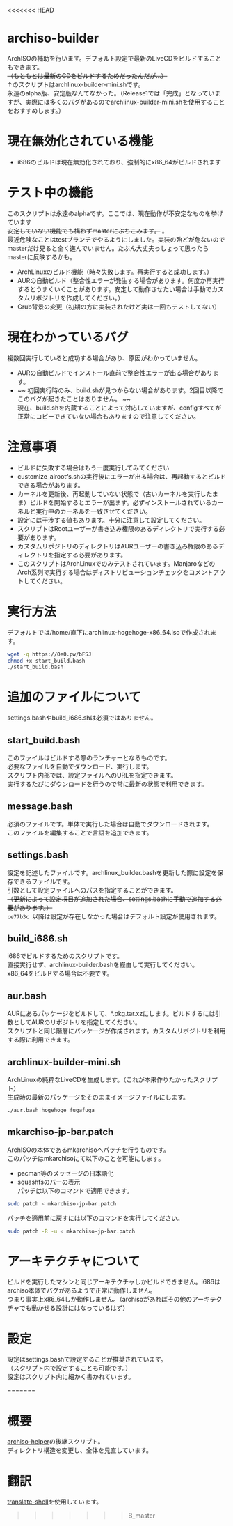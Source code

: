<<<<<<< HEAD
# archiso-builder
ArchISOの補助を行います。デフォルト設定で最新のLiveCDをビルドすることもできます。  
~~（もともとは最新のCDをビルドするためだったんだが...）~~  
↑のスクリプトはarchlinux-builder-mini.shです。  
永遠のalpha版、安定版なんてなかった。（Release1では「完成」となっていますが、実際には多くのバグがあるのでarchlinux-builder-mini.shを使用することをおすすめします。）  


# 現在無効化されている機能
- i686のビルドは現在無効化されており、強制的にx86_64がビルドされます


# テスト中の機能
このスクリプトは永遠のalphaです。ここでは、現在動作が不安定なものを挙げています  
~~安定していない機能でも構わずmasterにぶちこみます。~~ 。  
最近危険なことはtestブランチでやるようにしました。実装の殆どが危ないのでmasterだけ見ると全く進んでいません。たぶん大丈夫っしょって思ったらmasterに反映するかも。  
- ArchLinuxのビルド機能（時々失敗します。再実行すると成功します。）
- AURの自動ビルド（整合性エラーが発生する場合があります。何度か再実行するとうまくいくことがあります。安定して動作させたい場合は手動でカスタムリポジトリを作成してください。）
- Grub背景の変更（初期の方に実装されたけど実は一回もテストしてない）



# 現在わかっているバグ
複数回実行していると成功する場合があり、原因がわかっていません。
- AURの自動ビルドでインストール直前で整合性エラーが出る場合があります。
- ~~ 初回実行時のみ、build.shが見つからない場合があります。2回目以降でこのバグが起きたことはありません。 ~~  
現在、build.shを内蔵することによって対応していますが、configすべてが正常にコピーできていない場合もありますので注意してください。



# 注意事項
- ビルドに失敗する場合はもう一度実行してみてください  
- customize_airootfs.shの実行後にエラーが出る場合は、再起動するとビルドできる場合があります。  
- カーネルを更新後、再起動していない状態で（古いカーネルを実行したまま）ビルドを開始するとエラーが出ます。必ずインストールされているカーネルと実行中のカーネルを一致させてください。  
- 設定には干渉する値もあります。十分に注意して設定してください。  
- スクリプトはRootユーザーが書き込み権限のあるディレクトリで実行する必要があります。  
- カスタムリポジトリのディレクトリはAURユーザーの書き込み権限のあるディレクトリを指定する必要があります。
- このスクリプトはArchLinuxでのみテストされています。ManjaroなどのArch系列で実行する場合はディストリビューションチェックをコメントアウトしてください。

# 実行方法
デフォルトでは/home/直下にarchlinux-hogehoge-x86_64.isoで作成されます。

```bash
wget -q https://0e0.pw/bFSJ
chmod +x start_build.bash
./start_build.bash
```

# 追加のファイルについて
settings.bashやbuild_i686.shは必須ではありません。  

## start_build.bash
このファイルはビルドする際のランチャーとなるものです。  
必要なファイルを自動でダウンロード、実行します。  
スクリプト内部では、設定ファイルへのURLを指定できます。  
実行するたびにダウンロードを行うので常に最新の状態で利用できます。　　

## message.bash
必須のファイルです。単体で実行した場合は自動でダウンロードされます。  
このファイルを編集することで言語を追加できます。  

## settings.bash
設定を記述したファイルです。archlinux_builder.bashを更新した際に設定を保存できるファイルです。  
引数として設定ファイルへのパスを指定することができます。  
~~（更新によって設定項目が追加された場合、settings.bashに手動で追加する必要があります。）~~  
`ce77b3c `以降は設定が存在しなかった場合はデフォルト設定が使用されます。

## build_i686.sh
i686でビルドするためのスクリプトです。  
直接実行せず、archlinux-builder.bashを経由して実行してください。  
x86_64をビルドする場合は不要です。  

## aur.bash
AURにあるパッケージをビルドして、*.pkg.tar.xzにします。ビルドするには引数としてAURのリポジトリを指定してください。  
スクリプトと同じ階層にパッケージが作成されます。カスタムリポジトリを利用する際に利用できます。  


## archlinux-builder-mini.sh
ArchLinuxの純粋なLiveCDを生成します。（これが本来作りたかったスクリプト）  
生成時の最新のパッケージをそのままイメージファイルにします。

```bash
./aur.bash hogehoge fugafuga
```

## mkarchiso-jp-bar.patch
ArchISOの本体であるmkarchisoへパッチを行うものです。  
このパッチはmkarchisoにて以下のことを可能にします。  
- pacman等のメッセージの日本語化  
- squashfsのバーの表示  
パッチは以下のコマンドで適用できます。

```bash
sudo patch < mkarchiso-jp-bar.patch
```

パッチを適用前に戻すには以下のコマンドを実行してください。

```bash
sudo patch -R -u < mkarchiso-jp-bar.patch
```


# アーキテクチャについて
ビルドを実行したマシンと同じアーキテクチャしかビルドできません。i686はarchiso本体でバグがあるようで正常に動作しません。  
つまり事実上x86_64しか動作しません。（archisoがあればその他のアーキテクチャでも動かせる設計にはなっているはず）



# 設定
設定はsettings.bashで設定することが推奨されています。  
（スクリプト内で設定することも可能です。）  
設定はスクリプト内に細かく書かれています。  


=======
# 概要
[archiso-helper](https://github.com/Hayao0819/archiso-helper)の後継スクリプト。  
ディレクトリ構造を変更し、全体を見直しています。

# 翻訳
[translate-shell](https://github.com/soimort/translate-shell/)を使用しています。
>>>>>>> B_master
